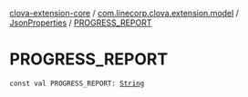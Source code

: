 [clova-extension-core](../../index.md) / [com.linecorp.clova.extension.model](../index.md) / [JsonProperties](index.md) / [PROGRESS_REPORT](./-p-r-o-g-r-e-s-s_-r-e-p-o-r-t.md)

# PROGRESS_REPORT

`const val PROGRESS_REPORT: `[`String`](https://kotlinlang.org/api/latest/jvm/stdlib/kotlin/-string/index.html)